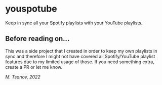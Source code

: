 # youspotube
Keep in sync all your Spotify playlists with your YouTube playlists.

## Before reading on...
This was a side project that I created in order to keep my own playlists in sync and therefore I might not have covered all Spotify/YouTube playlist features due to my limited usage of those. If you need something extra, create a PR or let me know.

*M. Tsanov, 2022*